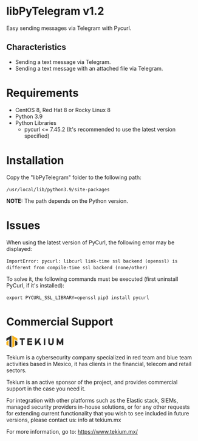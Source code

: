 # libPyTelegram v1.2

Easy sending messages via Telegram with Pycurl.

## Characteristics
- Sending a text message via Telegram.
- Sending a text message with an attached file via Telegram.

# Requirements
- CentOS 8, Red Hat 8 or Rocky Linux 8
- Python 3.9
- Python Libraries
  - pycurl <= 7.45.2 (It's recommended to use the latest version specified)
    
# Installation

Copy the "libPyTelegram" folder to the following path:

`/usr/local/lib/python3.9/site-packages`

**NOTE:** The path depends on the Python version.

# Issues

When using the latest version of PyCurl, the following error may be displayed:

`ImportError: pycurl: libcurl link-time ssl backend (openssl) is different from compile-time ssl backend (none/other)`

To solve it, the following commands must be executed (first uninstall PyCurl, if it's installed):

`export PYCURL_SSL_LIBRARY=openssl`
`pip3 install pycurl`

# Commercial Support
![Tekium](https://github.com/unmanarc/uAuditAnalyzer2/blob/master/art/tekium_slogo.jpeg)

Tekium is a cybersecurity company specialized in red team and blue team activities based in Mexico, it has clients in the financial, telecom and retail sectors.

Tekium is an active sponsor of the project, and provides commercial support in the case you need it.

For integration with other platforms such as the Elastic stack, SIEMs, managed security providers in-house solutions, or for any other requests for extending current functionality that you wish to see included in future versions, please contact us: info at tekium.mx

For more information, go to: https://www.tekium.mx/
